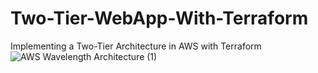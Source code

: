# Two-Tier-WebApp-With-Terraform
Implementing  a Two-Tier Architecture in AWS with Terraform
![AWS Wavelength Architecture  (1)](https://github.com/Hania-Arfaoui/Two-Tier-WebApp-With-Terraform/assets/154257915/a18f723b-b7c4-46ed-be6b-ca6f733ae8e1)

